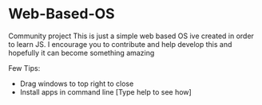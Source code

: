 # Web-Based-OS
Community project
This is just a simple web based OS ive created in order to learn JS. I encourage you to contribute and help develop this and hopefully it can become something amazing

Few Tips:
- Drag windows to top right to close
- Install apps in command line [Type help to see how]
